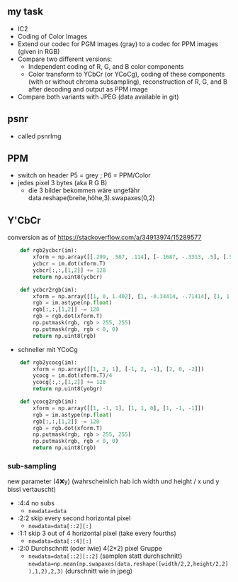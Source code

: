 ## my task
- IC2
- Coding of Color Images
- Extend our codec for PGM images (gray) to a codec for PPM images (given in RGB)
- Compare two different versions:
    - Independent coding of R, G, and B color components
    - Color transform to YCbCr (or YCoCg), coding of these components (with or without chroma subsampling), reconstruction of R, G, and B after decoding and output as PPM image
- Compare both variants with JPEG (data available in git)

## psnr 
- called psnrImg

## PPM
- switch on header P5 = grey ; P6 = PPM/Color
- jedes pixel 3 bytes (aka R G B)
    - die 3 bilder bekommen wäre ungefähr data.reshape(breite,höhe,3).swapaxes(0,2)

## Y'CbCr
conversion as of https://stackoverflow.com/a/34913974/15289577
```python
    def rgb2ycbcr(im):
        xform = np.array([[.299, .587, .114], [-.1687, -.3313, .5], [.5, -.4187, -.0813]])
        ycbcr = im.dot(xform.T)
        ycbcr[:,:,[1,2]] += 128
        return np.uint8(ycbcr)

    def ycbcr2rgb(im):
        xform = np.array([[1, 0, 1.402], [1, -0.34414, -.71414], [1, 1.772, 0]])
        rgb = im.astype(np.float)
        rgb[:,:,[1,2]] -= 128
        rgb = rgb.dot(xform.T)
        np.putmask(rgb, rgb > 255, 255)
        np.putmask(rgb, rgb < 0, 0)
        return np.uint8(rgb)
```
- schneller mit YCoCg
```python
    def rgb2ycocg(im):
        xform = np.array([[1, 2, 1], [-1, 2, -1], [2, 0, -2]])
        ycocg = im.dot(xform.T)/4
        ycocg[:,:,[1,2]] += 128
        return np.uint8(yobgr)

    def ycocg2rgb(im):
        xform = np.array([[1, -1, 1], [1, 1, 0], [1, -1, -1]])
        rgb = im.astype(np.float)
        rgb[:,:,[1,2]] -= 128
        rgb = rgb.dot(xform.T)
        np.putmask(rgb, rgb > 255, 255)
        np.putmask(rgb, rgb < 0, 0)
        return np.uint8(rgb)
```

### sub-sampling
new parameter (4:x:y) (wahrscheinlich hab ich width und height / x und y bissl vertauscht)
- :4:4 no subs 
    - `newdata=data`
- :2:2 skip every second horizontal pixel
    - `newdata=data[::2][:]`
- :1:1 skip 3 out of 4 horizontal pixel (take every fourths)
    - `newdata=data[::4][:]`
- :2:0 Durchschnitt (oder iwie) 4(2*2) pixel Gruppe
    - `newdata=data[::2][::2]` (samplen statt durchschnitt) `newdata=np.mean(np.swapaxes(data.reshape([width/2,2,height/2,2]),1,2),2,3)` (durschnitt wie in jpeg)